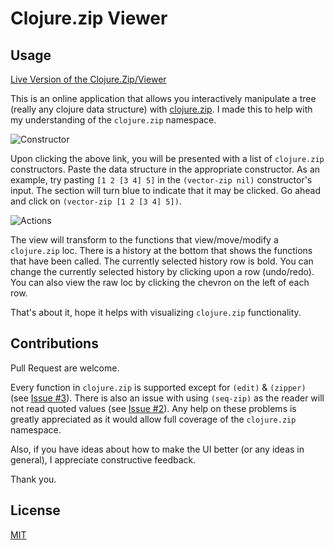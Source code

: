 # Clojure.zip Viewer

## Usage

[Live Version of the Clojure.Zip/Viewer](https://clojure-zip-viewer.web.app/)

This is an online application that allows you interactively manipulate a tree (really any clojure data structure) with [clojure.zip](https://clojuredocs.org/clojure.zip). I made this to help with my understanding of the `clojure.zip` namespace.

![Constructor](https://clojure-zip-viewer.web.app/img/constructors-2020-06-24-10-27-08.png)

Upon clicking the above link, you will be presented with a list of `clojure.zip` constructors. Paste the data structure in the appropriate constructor. As an example, try pasting `[1 2 [3 4] 5]` in the `(vector-zip nil)` constructor's input. The section will turn blue to indicate that it may be clicked. Go ahead and click on `(vector-zip [1 2 [3 4] 5])`.

![Actions](https://clojure-zip-viewer.web.app/img/actions-2020-06-24-10-29-04.png)

The view will transform to the functions that view/move/modify a `clojure.zip` loc. There is a history at the bottom that shows the functions that have been called. The currently selected history row is bold. You can change the currently selected history by clicking upon a row (undo/redo). You can also view the raw loc by clicking the chevron on the left of each row.

That's about it, hope it helps with visualizing `clojure.zip` functionality. 

## Contributions

Pull Request are welcome.

Every function in `clojure.zip` is supported except for `(edit)` & `(zipper)` (see [Issue #3](https://github.com/samedhi/zip-viewer/issues/3)). There is also an issue with using `(seq-zip)` as the reader will not read quoted values (see [Issue #2](https://github.com/samedhi/zip-viewer/issues/2)). Any help on these problems is greatly appreciated as it would allow full coverage of the `clojure.zip` namespace.

Also, if you have ideas about how to make the UI better (or any ideas in general), I appreciate constructive feedback.

Thank you.

## License
[MIT](https://choosealicense.com/licenses/mit/)
